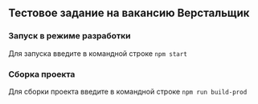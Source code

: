 ## Тестовое задание на вакансию Верстальщик

### Запуск в режиме разработки

Для запуска введите в командной строке `npm start`

### Сборка проекта

Для сборки проекта введите в командной строке `npm run build-prod`